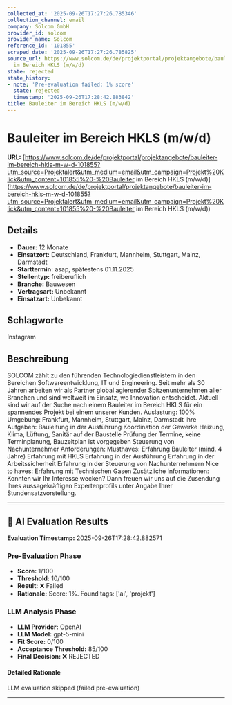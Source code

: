```yaml
---
collected_at: '2025-09-26T17:27:26.785346'
collection_channel: email
company: Solcom GmbH
provider_id: solcom
provider_name: Solcom
reference_id: '101855'
scraped_date: '2025-09-26T17:27:26.785825'
source_url: https://www.solcom.de/de/projektportal/projektangebote/bauleiter-im-bereich-hkls-m-w-d-101855?utm_source=Projektalert&utm_medium=email&utm_campaign=Projekt%20Klick&utm_content=101855%20-%20Bauleiter
  im Bereich HKLS (m/w/d)
state: rejected
state_history:
- note: 'Pre-evaluation failed: 1% score'
  state: rejected
  timestamp: '2025-09-26T17:28:42.883842'
title: Bauleiter im Bereich HKLS (m/w/d)
---
```




# Bauleiter im Bereich HKLS (m/w/d)
**URL:** [https://www.solcom.de/de/projektportal/projektangebote/bauleiter-im-bereich-hkls-m-w-d-101855?utm_source=Projektalert&utm_medium=email&utm_campaign=Projekt%20Klick&utm_content=101855%20-%20Bauleiter im Bereich HKLS (m/w/d)](https://www.solcom.de/de/projektportal/projektangebote/bauleiter-im-bereich-hkls-m-w-d-101855?utm_source=Projektalert&utm_medium=email&utm_campaign=Projekt%20Klick&utm_content=101855%20-%20Bauleiter im Bereich HKLS (m/w/d))
## Details
- **Dauer:** 12 Monate
- **Einsatzort:** Deutschland, Frankfurt, Mannheim, Stuttgart, Mainz, Darmstadt
- **Starttermin:** asap, spätestens 01.11.2025
- **Stellentyp:** freiberuflich
- **Branche:** Bauwesen
- **Vertragsart:** Unbekannt
- **Einsatzart:** Unbekannt

## Schlagworte
Instagram

## Beschreibung
SOLCOM zählt zu den führenden Technologiedienstleistern in den Bereichen Softwareentwicklung, IT und Engineering. Seit mehr als 30 Jahren arbeiten wir als Partner global agierender Spitzenunternehmen aller Branchen und sind weltweit im Einsatz, wo Innovation entscheidet.
Aktuell sind wir auf der Suche nach einem Bauleiter im Bereich HKLS für ein spannendes Projekt bei einem unserer Kunden.
Auslastung: 100%
Umgebung: Frankfurt, Mannheim, Stuttgart, Mainz, Darmstadt
Ihre Aufgaben:
Bauleitung in der Ausführung
Koordination der Gewerke Heizung, Klima, Lüftung, Sanitär auf der Baustelle
Prüfung der Termine, keine Terminplanung, Bauzeitplan ist vorgegeben
Steuerung von Nachunternehmer
Anforderungen:
Musthaves:
Erfahrung Bauleiter (mind. 4 Jahre)
Erfahrung mit HKLS
Erfahrung in der Ausführung
Erfahrung in der Arbeitssicherheit
Erfahrung in der Steuerung von Nachunternehmern
Nice to haves:
Erfahrung mit Technischen Gasen
Zusätzliche Informationen:
Konnten wir Ihr Interesse wecken? Dann freuen wir uns auf die Zusendung Ihres aussagekräftigen Expertenprofils unter Angabe Ihrer Stundensatzvorstellung.

---

## 🤖 AI Evaluation Results

**Evaluation Timestamp:** 2025-09-26T17:28:42.882571

### Pre-Evaluation Phase
- **Score:** 1/100
- **Threshold:** 10/100
- **Result:** ❌ Failed
- **Rationale:** Score: 1%. Found tags: ['ai', 'projekt']

### LLM Analysis Phase
- **LLM Provider:** OpenAI
- **LLM Model:** gpt-5-mini
- **Fit Score:** 0/100
- **Acceptance Threshold:** 85/100
- **Final Decision:** ❌ REJECTED

#### Detailed Rationale
LLM evaluation skipped (failed pre-evaluation)

---
